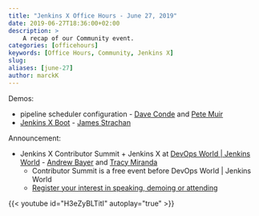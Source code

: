 ```yaml
---
title: "Jenkins X Office Hours - June 27, 2019"
date: 2019-06-27T18:36:00+02:00
description: >
    A recap of our Community event.
categories: [officehours]
keywords: [Office Hours, Community, Jenkins X]
slug:
aliases: [june-27]
author: marckK
---
```


Demos:

- pipeline scheduler configuration - [Dave Conde](https://twitter.com/davidconde) and [Pete Muir](https://twitter.com/plmuir)
- [Jenkins X Boot](/getting-started/boot/) - [James Strachan](https://twitter.com/jstrachan)

Announcement:

- Jenkins X Contributor Summit + Jenkins X at [DevOps World | Jenkins World](https://www.cloudbees.com/devops-world/san-francisco) - [Andrew Bayer](https://twitter.com/abayer) and [Tracy Miranda](https://twitter.com/tracymiranda)
    - Contributor Summit is a free event before DevOps World | Jenkins World
    - [Register your interest in speaking, demoing or attending](https://docs.google.com/forms/d/e/1FAIpQLSdLzCFszB35RnQksHClOpweQzaVfxw1_JvTiIqmeytbGqyCHQ/viewform)



 {{< youtube id="H3eZyBLTitI" autoplay="true" >}}

